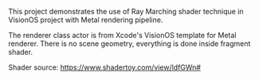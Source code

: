 This project demonstrates the use of Ray Marching shader technique in VisionOS project with Metal rendering pipeline.

The renderer class actor is from Xcode's VisionOS template for Metal renderer. There is no scene geometry, everything is done inside fragment shader.

Shader source: https://www.shadertoy.com/view/ldfGWn#
